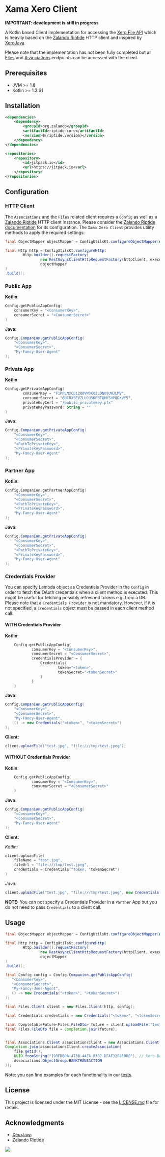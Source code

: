 # Xama Xero Client

**IMPORTANT: development is still in progress**

A Kotlin based Client implementation for accessing the
[Xero File API](https://developer.xero.com/documentation/files-api/overview-files) which
is heavily based on the [Zalando Riptide](https://github.com/zalando/riptide) HTTP client
and inspired by [XeroJava](https://github.com/XeroAPI/Xero-Java).

Please note that the implementation has not been fully completed but all
[Files](https://developer.xero.com/documentation/files-api/files) and
[Associations](https://developer.xero.com/documentation/files-api/associations)
endpoints can be accessed with the client.


## Prerequisites
- JVM >= 1.8
- Kotlin >= 1.2.61


## Installation

```xml
<dependencies>
    <dependency>
        <groupId>org.zalando</groupId>
        <artifactId>riptide-core</artifactId>
        <version>${riptide.version}</version>
    </dependency>
</dependencies>

<repositories>
    <repository>
        <id>jitpack.io</id>
        <url>https://jitpack.io</url>
    </repository>
</repositories>
```

## Configuration

### HTTP Client

The `Associations` and the `Files` related client requires a `Config`
as well as a [Zalando Riptide](https://github.com/zalando/riptide) HTTP
client instance. Please consider the
[Zalando Riptide documentation](https://github.com/zalando/riptide#configuration)
for its configuration. The `Xama Xero Client` provides utility methods to apply the required settings:

```java
final ObjectMapper objectMapper = ConfigUtilsKt.configureObjectMapper(new Jackson2ObjectMapperBuilder()).build();

final Http http = ConfigUtilsKt.configureHttp(
        Http.builder().requestFactory(
                new RestAsyncClientHttpRequestFactory(httpClient, executor)),
                objectMapper
)
.build();

```


### Public App

**Kotlin**:
```kotlin
Config.getPublicAppConfig(
    consumerKey = "<ConsumerKey>",
    consumerSecret = "<ConsumerSecret>"
)
```

**Java**:
```java
Config.Companion.getPublicAppConfig(
    "<ConsumerKey>",
    "<ConsumerSecret>",
    "My-Fancy-User-Agent"
);
```


### Private App

**Kotlin**:
```kotlin
Config.getPrivateAppConfig(
        consumerKey = "F1PPLNXCD12QOVWOKOZLON09UWJLMV",
        consumerSecret = "6UCRXSEVZLUOU5KPBTQHKSHPQDXVY5",
        privateKeyCert = "/public_privatekey.pfx"
        privateKeyPassword: String = ""
)
```

**Java**:
```java
Config.Companion.getPrivateAppConfig(
    "<ConsumerKey>",
    "<ConsumerSecret>",
    "<PathToPrivateKey>",
    "<PrivateKeyPassword>",
    "My-Fancy-User-Agent"
);
```


### Partner App

**Kotlin**:
```kotlin
Config.Companion.getPartnerAppConfig(
    "<ConsumerKey>",
    "<ConsumerSecret>",
    "<PathToPrivateKey>",
    "<PrivateKeyPassword>",
    "My-Fancy-User-Agent"
);
```

**Java**:
```java
Config.Companion.getPrivateAppConfig(
    "<ConsumerKey>",
    "<ConsumerSecret>",
    "<PathToPrivateKey>",
    "<PrivateKeyPassword>",
    "My-Fancy-User-Agent"
);
```

### Credentials Provider

You can specify Lambda object as Credentials Provider in the `Config` in order to fetch the
OAuth credentials when a client method is executed. This might be useful
for fetching possibly refreshed tokens e.g. from a DB. Please note that
a `Credentials Provider` is not mandatory. However, if it is not specified,
a `Credentials` object must be passed in each client method call.


#### WITH Credentials Provider

**Kotlin**:
```kotlin
    Config.getPublicAppConfig(
            consumerKey = "<ConsumerKey>",
            consumerSecret = "<ConsumerSecret>",
            credentialsProvider = {
                Credentials(
                        token="<token>",
                        tokenSecret="<tokenSecret>"
                )
            }
    )
```

**Java**:
```java
Config.Companion.getPublicAppConfig(
    "<ConsumerKey>",
    "<ConsumerSecret>",
    "My-Fancy-User-Agent",
    () -> new Credentials("<token>", "<tokenSecret>")
);
```

**Client:**
```java
client.uploadFile("test.jpg", "file:///tmp/test.jpeg");
```


#### WITHOUT Credentials Provider

**Kotlin**:
```kotlin
    Config.getPublicAppConfig(
            consumerKey = "<ConsumerKey>",
            consumerSecret = "<ConsumerSecret>"
    )
```

**Java**:
```java
Config.Companion.getPublicAppConfig(
    "<ConsumerKey>",
    "<ConsumerSecret>",
    "My-Fancy-User-Agent"
);
```

**Client:**

*Kotlin:*
```kotlin
client.uploadFile(
    fileName = "test.jpg",
    fileUrl = "file:///tmp/test.jpeg",
    credentials = Credentials("token, "tokenSecret")
)
```

*Java:*
```java
client.uploadFile("test.jpg", "file:///tmp/test.jpeg", new Credentials("token, "tokenSecret"));
```

**NOTE:** You can not specify a Credentials Provider in a  `Partner`
App but you do not need to pass `Credentials` to a client call.


## Usage

```java
final ObjectMapper objectMapper = ConfigUtilsKt.configureObjectMapper(new Jackson2ObjectMapperBuilder()).build();

final Http http = ConfigUtilsKt.configureHttp(
        Http.builder().requestFactory(
                new RestAsyncClientHttpRequestFactory(httpClient, executor)),
                objectMapper
)
.build();

final Config config = Config.Companion.getPublicAppConfig(
   "<ConsumerKey>",
   "<ConsumerSecret>",
   "My-Fancy-User-Agent",
   () -> new Credentials("<token>", "<tokenSecret>")
);

final Files.Client client = new Files.Client(http, config);

final Credentials credentials = new Credentials("<token>", "<tokenSecret>");

final CompletableFuture<Files.FileDto> future = client.uploadFile("test.jpg", "file:///tmp/test.jpeg");
final Files.FileDto file = Completion.join(future);


final Associations.Client associationsClient = new Associations.Client(http, config);
Completion.join(associationsClient.createAssociation(
    file.getId(),
    UUID.fromString("193FDBDA-4738-4AEA-8382-DFAF32F819B0"), // Xero Bank Transaction Id
    Associations.ObjectGroup.BANKTRANSACTION
));
```

Note: you can find examples for each functionality in our [tests](https://github.com/xamatech/xama-xero-client/tree/master/src/test/java/com/xama).


## License

This project is licensed under the MIT License - see the [LICENSE.md](LICENSE.md) file for details

## Acknowledgments

* [XeroJava](https://github.com/XeroAPI/Xero-Java)
* [Zalando Riptide](https://github.com/zalando/riptide)


[![](https://jitpack.io/v/xamatech/xama-xero-client.svg)](https://jitpack.io/#xamatech/xama-xero-client)